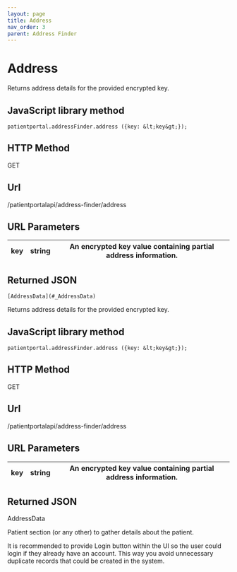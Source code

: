 ```yaml
---
layout: page
title: Address
nav_order: 3
parent: Address Finder
---
```


# AddressReturns address details for the provided encrypted key.## JavaScript library method```patientportal.addressFinder.address ({key: &lt;key&gt;});```## HTTP MethodGET## ****Url****/patientportalapi/address-finder/address## URL Parameters| key | string | An encrypted key value containing partial address information. || --- | --- | --- |## Returned JSON```[AddressData](#_AddressData)```Returns address details for the provided encrypted key.## JavaScript library method```patientportal.addressFinder.address ({key: &lt;key&gt;});```## HTTP MethodGET## ****Url****/patientportalapi/address-finder/address## URL Parameters| key | string | An encrypted key value containing partial address information. || --- | --- | --- |## Returned JSONAddressDataPatient section (or any other) to gather details about the patient.It is recommended to provide Login button within the UI so the user could login if they already have an account. This way you avoid unnecessary duplicate records that could be created in the system.